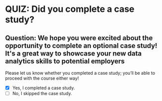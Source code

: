 # QUIZ: Did you complete a case study?

## Question: We hope you were excited about the opportunity to complete an optional case study! It's a great way to showcase your new data analytics skills to potential employers

Please let us know whether you completed a case study; you’ll be able to proceed with the course either way!

- [x] Yes, I completed a case study.
- [ ] No, I skipped the case study.
